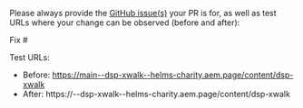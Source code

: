 Please always provide the [GitHub issue(s)](../issues) your PR is for, as well as test URLs where your change can be observed (before and after):

Fix #<gh-issue-id>

Test URLs:
- Before: https://main--dsp-xwalk--helms-charity.aem.page/content/dsp-xwalk
- After: https://<branch>--dsp-xwalk--helms-charity.aem.page/content/dsp-xwalk
